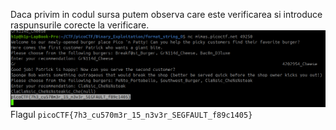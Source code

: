 Daca privim in codul sursa putem observa care este verificarea si introduce raspunsurile corecte la verificare. 
![alt text](image/fs0_1.png)
Flagul `picoCTF{7h3_cu570m3r_15_n3v3r_SEGFAULT_f89c1405}`
